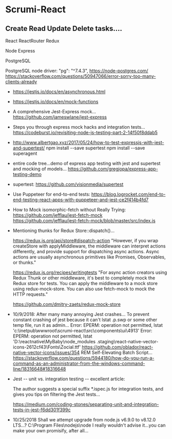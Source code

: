 Scrumi-React
============

Create Read Update Delete tasks....
------------------------------------

React ReactRouter Redux 

Node Express

PostgreSQL

PostgreSQL node driver: "pg": "^7.4.3",
https://node-postgres.com/
https://stackoverflow.com/questions/50947066/error-sorry-too-many-clients-already

* https://jestjs.io/docs/en/asynchronous.html
* https://jestjs.io/docs/en/mock-functions

* A comprehensive Jest-Express mock...
    https://github.com/jameswlane/jest-express

* Steps you through express mock hacks and integration tests...
    https://codeburst.io/revisiting-node-js-testing-part-2-14f50f8ddab5

* http://www.albertgao.xyz/2017/05/24/how-to-test-expressjs-with-jest-and-supertest/
    npm install --save supertest
    npm install --save superagent

* entire code tree...demo of express app testing with jest and supertest and mocking of models...
    https://github.com/gregjopa/express-app-testing-demo

* supertest:
    https://github.com/visionmedia/supertest

* Use Puppeteer for end-to-end tests:
    https://blog.logrocket.com/end-to-end-testing-react-apps-with-puppeteer-and-jest-ce2f414b4fd7

* How to Mock isomorphic-fetch without Really Trying:
    https://github.com/jefflau/jest-fetch-mock
    https://github.com/jefflau/jest-fetch-mock/blob/master/src/index.js

* Mentioning thunks for Redux Store::dispatch()...

    https://redux.js.org/api/store#dispatch-action
    "However, if you wrap createStore with applyMiddleware, the middleware can interpret actions differently, and provide support for dispatching async actions. Async actions are usually asynchronous primitives like Promises, Observables, or thunks."

    https://redux.js.org/recipes/writingtests
    "For async action creators using Redux Thunk or other middleware, it's best to completely mock the Redux store for tests. You can apply the middleware to a mock store using redux-mock-store. You can also use fetch-mock to mock the HTTP requests."

    https://github.com/dmitry-zaets/redux-mock-store

* 10/9/2018: After many many annoying Jest crashes...
  To prevent constant crashing of jest because it can't
  lstat .p.swp or some other temp file, run it as admin...
        Error: EPERM: operation not permitted, lstat 'c:\inetpub\wwwroot\scrumi-react\src\components\ui\4913'
        Error: EPERM: operation not permitted, lstat 'D:\reactnative\MyBaby\node_modules \.staging\react-native-vector-icons-2612cf43\Fonts\Zocial.ttf'
 https://github.com/oblador/react-native-vector-icons/issues/354
 REM Self-Elevating Batch Script...
 https://stackoverflow.com/questions/5944180/how-do-you-run-a-command-as-an-administrator-from-the-windows-command-line/18316648#18316648

* Jest -- unit vs. integration testing -- excellent article: 

    The author suggests a special suffix *.ispec.js for integration tests,
    and gives you tips on filtering the Jest tests...

    https://medium.com/coding-stones/separating-unit-and-integration-tests-in-jest-f6dd301f399c

* 10/25/2018 Shall we attempt upgrade from node.js v6.9.0 to v8.12.0 LTS...?
  C:\Program Files\nodejs\node
  I really wouldn't advise it...you can make your own promisify, after all...
